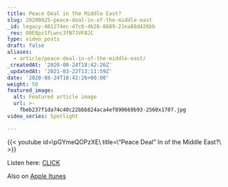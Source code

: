```yaml
---
title: Peace Deal in the Middle East?
slug: 20200825-peace-deal-in-of-the-middle-east
_id: legacy-481274ec-47c6-4b26-8889-21ea88d426bb
_rev: O8E8pz1fLwnc3fN7JVF8JC
type: video_posts
draft: false
aliases:
  - article/peace-deal-in-of-the-middle-east/
_createdAt: '2020-08-24T18:42:26Z'
_updatedAt: '2021-03-22T13:11:59Z'
date: '2020-08-24T18:42:26+00:00'
weight: 50
featured_image:
  alt: Featured article image
  url: >-
    fbeb237f1da74c40c22bbb824aca4ef890669b93-2560x1707.jpg
video_series: Spotlight

---
```

{{< youtube id=\pGYmeQOPzXE\ title=\“Peace Deal” In of the Middle East?\ >}}

Listen here: [CLICK](https://smarthernews.libsyn.com/peace-deal-in-of-the-middle-east)

Also on [Apple Itunes](https://podcasts.apple.com/us/podcast/peace-deal-in-of-the-middle-east/id1395519638?i=1000489039073)